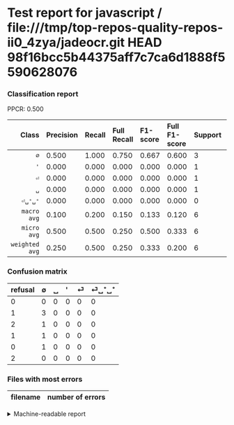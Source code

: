 # Test report for javascript / file:///tmp/top-repos-quality-repos-ii0_4zya/jadeocr.git HEAD 98f16bcc5b44375aff7c7ca6d1888f5590628076

### Classification report

PPCR: 0.500

| Class | Precision | Recall | Full Recall | F1-score | Full F1-score | Support | Full Support | PPCR |
|------:|:----------|:-------|:------------|:---------|:---------|:--------|:-------------|:-----|
| `∅` | 0.500| 1.000| 0.750| 0.667| 0.600| 3| 4| 0.750 |
| `'` | 0.000| 0.000| 0.000| 0.000| 0.000| 1| 2| 0.500 |
| `⏎` | 0.000| 0.000| 0.000| 0.000| 0.000| 1| 1| 1.000 |
| `␣` | 0.000| 0.000| 0.000| 0.000| 0.000| 1| 3| 0.333 |
| `⏎␣⁺␣⁺` | 0.000| 0.000| 0.000| 0.000| 0.000| 0| 2| 0.000 |
| `macro avg` | 0.100| 0.200| 0.150| 0.133| 0.120| 6| 12| 0.500 |
| `micro avg` | 0.500| 0.500| 0.250| 0.500| 0.333| 6| 12| 0.500 |
| `weighted avg` | 0.250| 0.500| 0.250| 0.333| 0.200| 6| 12| 0.500 |

### Confusion matrix

|refusal|  ∅| ␣| '| ⏎| ⏎␣⁺␣⁺| 
|:---|:---|:---|:---|:---|:---|
|0 |0 |0 |0 |0 |0 |
|1 |3 |0 |0 |0 |0 |
|2 |1 |0 |0 |0 |0 |
|1 |1 |0 |0 |0 |0 |
|0 |1 |0 |0 |0 |0 |
|2 |0 |0 |0 |0 |0 |

### Files with most errors

| filename | number of errors|
|:----:|:-----|

<details>
    <summary>Machine-readable report</summary>
```json
{
  "cl_report": {"\u0027": {"f1-score": 0.0, "precision": 0.0, "recall": 0.0, "support": 1}, "macro avg": {"f1-score": 0.13333333333333333, "precision": 0.1, "recall": 0.2, "support": 6}, "micro avg": {"f1-score": 0.5, "precision": 0.5, "recall": 0.5, "support": 6}, "weighted avg": {"f1-score": 0.3333333333333333, "precision": 0.25, "recall": 0.5, "support": 6}, "\u2205": {"f1-score": 0.6666666666666666, "precision": 0.5, "recall": 1.0, "support": 3}, "\u23ce": {"f1-score": 0.0, "precision": 0.0, "recall": 0.0, "support": 1}, "\u23ce\u2423\u207a\u2423\u207a": {"f1-score": 0.0, "precision": 0.0, "recall": 0.0, "support": 0}, "\u2423": {"f1-score": 0.0, "precision": 0.0, "recall": 0.0, "support": 1}},
  "cl_report_full": {"\u0027": {"f1-score": 0.0, "precision": 0.0, "recall": 0.0, "support": 2}, "macro avg": {"f1-score": 0.12, "precision": 0.1, "recall": 0.15, "support": 12}, "micro avg": {"f1-score": 0.3333333333333333, "precision": 0.5, "recall": 0.25, "support": 12}, "weighted avg": {"f1-score": 0.19999999999999998, "precision": 0.16666666666666666, "recall": 0.25, "support": 12}, "\u2205": {"f1-score": 0.6, "precision": 0.5, "recall": 0.75, "support": 4}, "\u23ce": {"f1-score": 0.0, "precision": 0.0, "recall": 0.0, "support": 1}, "\u23ce\u2423\u207a\u2423\u207a": {"f1-score": 0.0, "precision": 0.0, "recall": 0.0, "support": 2}, "\u2423": {"f1-score": 0.0, "precision": 0.0, "recall": 0.0, "support": 3}},
  "ppcr": 0.5
}
```
</details>
